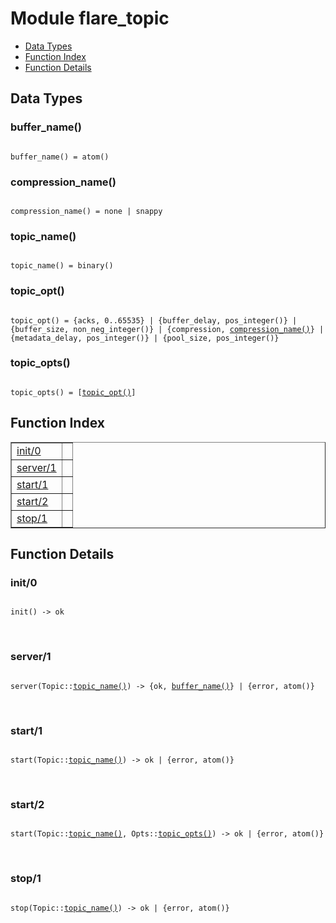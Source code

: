 

# Module flare_topic #
* [Data Types](#types)
* [Function Index](#index)
* [Function Details](#functions)

<a name="types"></a>

## Data Types ##




### <a name="type-buffer_name">buffer_name()</a> ###


<pre><code>
buffer_name() = atom()
</code></pre>




### <a name="type-compression_name">compression_name()</a> ###


<pre><code>
compression_name() = none | snappy
</code></pre>




### <a name="type-topic_name">topic_name()</a> ###


<pre><code>
topic_name() = binary()
</code></pre>




### <a name="type-topic_opt">topic_opt()</a> ###


<pre><code>
topic_opt() = {acks, 0..65535} | {buffer_delay, pos_integer()} | {buffer_size, non_neg_integer()} | {compression, <a href="#type-compression_name">compression_name()</a>} | {metadata_delay, pos_integer()} | {pool_size, pos_integer()}
</code></pre>




### <a name="type-topic_opts">topic_opts()</a> ###


<pre><code>
topic_opts() = [<a href="#type-topic_opt">topic_opt()</a>]
</code></pre>

<a name="index"></a>

## Function Index ##


<table width="100%" border="1" cellspacing="0" cellpadding="2" summary="function index"><tr><td valign="top"><a href="#init-0">init/0</a></td><td></td></tr><tr><td valign="top"><a href="#server-1">server/1</a></td><td></td></tr><tr><td valign="top"><a href="#start-1">start/1</a></td><td></td></tr><tr><td valign="top"><a href="#start-2">start/2</a></td><td></td></tr><tr><td valign="top"><a href="#stop-1">stop/1</a></td><td></td></tr></table>


<a name="functions"></a>

## Function Details ##

<a name="init-0"></a>

### init/0 ###

<pre><code>
init() -&gt; ok
</code></pre>
<br />

<a name="server-1"></a>

### server/1 ###

<pre><code>
server(Topic::<a href="#type-topic_name">topic_name()</a>) -&gt; {ok, <a href="#type-buffer_name">buffer_name()</a>} | {error, atom()}
</code></pre>
<br />

<a name="start-1"></a>

### start/1 ###

<pre><code>
start(Topic::<a href="#type-topic_name">topic_name()</a>) -&gt; ok | {error, atom()}
</code></pre>
<br />

<a name="start-2"></a>

### start/2 ###

<pre><code>
start(Topic::<a href="#type-topic_name">topic_name()</a>, Opts::<a href="#type-topic_opts">topic_opts()</a>) -&gt; ok | {error, atom()}
</code></pre>
<br />

<a name="stop-1"></a>

### stop/1 ###

<pre><code>
stop(Topic::<a href="#type-topic_name">topic_name()</a>) -&gt; ok | {error, atom()}
</code></pre>
<br />

